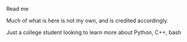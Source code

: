 Read me

Much of what is here is not my own, and is credited accordingly.

Just a college student looking to learn more about Python, C++, bash
